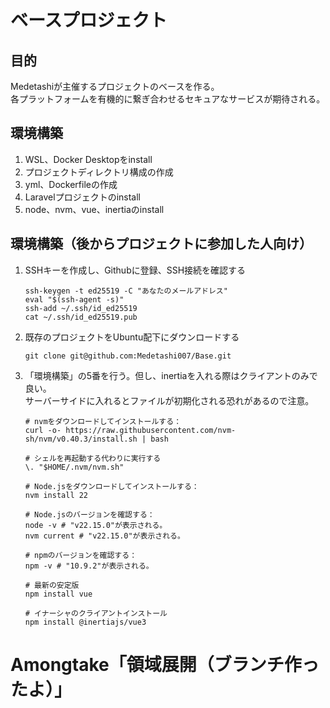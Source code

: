 # ベースプロジェクト

## 目的

Medetashiが主催するプロジェクトのベースを作る。  
各プラットフォームを有機的に繋ぎ合わせるセキュアなサービスが期待される。  

## 環境構築

1. WSL、Docker Desktopをinstall
2. プロジェクトディレクトリ構成の作成
3. yml、Dockerfileの作成
4. Laravelプロジェクトのinstall
5. node、nvm、vue、inertiaのinstall

## 環境構築（後からプロジェクトに参加した人向け）

1. SSHキーを作成し、Githubに登録、SSH接続を確認する  
    ```
    ssh-keygen -t ed25519 -C "あなたのメールアドレス"
    eval "$(ssh-agent -s)"
    ssh-add ~/.ssh/id_ed25519
    cat ~/.ssh/id_ed25519.pub
    ```

2. 既存のプロジェクトをUbuntu配下にダウンロードする 
    ```
    git clone git@github.com:Medetashi007/Base.git  
    ```
3. 「環境構築」の5番を行う。但し、inertiaを入れる際はクライアントのみで良い。  
    サーバーサイドに入れるとファイルが初期化される恐れがあるので注意。
    
    ```
    # nvmをダウンロードしてインストールする：
    curl -o- https://raw.githubusercontent.com/nvm-sh/nvm/v0.40.3/install.sh | bash
    
    # シェルを再起動する代わりに実行する
    \. "$HOME/.nvm/nvm.sh"
    
    # Node.jsをダウンロードしてインストールする：
    nvm install 22
    
    # Node.jsのバージョンを確認する：
    node -v # "v22.15.0"が表示される。
    nvm current # "v22.15.0"が表示される。
    
    # npmのバージョンを確認する：
    npm -v # "10.9.2"が表示される。

    # 最新の安定版
    npm install vue

    # イナーシャのクライアントインストール
    npm install @inertiajs/vue3
    ```

# Amongtake「領域展開（ブランチ作ったよ）」
